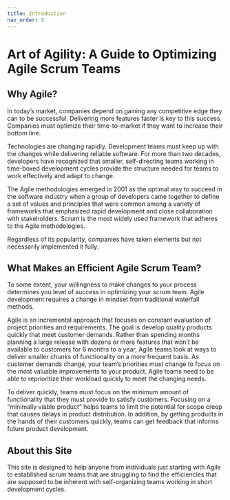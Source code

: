 ```yaml
---
title: Introduction
nav_order: 5
---
```


# Art of Agility: A Guide to Optimizing Agile Scrum Teams

## Why Agile?

In today’s market, companies depend on gaining any competitive edge they can to be successful. Delivering more features faster is key to this success. Companies must optimize their time-to-market if they want to increase their bottom line.

Technologies are changing rapidly. Development teams must keep up with the changes while delivering reliable software. For more than two decades, developers have recognized that smaller, self-directing teams working in time-boxed development cycles provide the structure needed for teams to work effectively and adapt to change.

The Agile methodologies emerged in 2001 as the optimal way to succeed in the software industry when a group of developers came together to define a set of values and principles that were common among a variety of frameworks that emphasized rapid development and close collaboration with stakeholders. Scrum is the most widely used framework that adheres to the Agile methodologies. 

Regardless of its popularity, companies have taken elements but not necessarily implemented it fully.

## What Makes an Efficient Agile Scrum Team?

To some extent, your willingness to make changes to your process determines you level of success in optimizing your scrum team. Agile development requires a change in mindset from traditional waterfall methods. 

Agile is an incremental approach that focuses on constant evaluation of project priorities and requirements. The goal is develop quality products quickly that meet customer demands. Rather than spending months planning a large release with dozens or more features that won’t be available to customers for 6 months to a year, Agile teams look at ways to deliver smaller chunks of functionality on a more frequent basis. As customer demands change, your team’s priorities must change to focus on the most valuable improvements to your product. Agile teams need to be able to reprioritize their workload quickly to meet the changing needs. 

To deliver quickly, teams must focus on the minimum amount of functionality that they must provide to satisfy customers. Focusing on a “minimally viable product” helps teams to limit the potential for scope creep that causes delays in product distribution. In addition, by getting products in the hands of their customers quickly, teams can get feedback that informs future product development. 

## About this Site

This site is designed to help anyone from individuals just starting with Agile to established scrum teams that are struggling to find the efficiencies that are supposed to be inherent with self-organizing teams working in short development cycles. 




